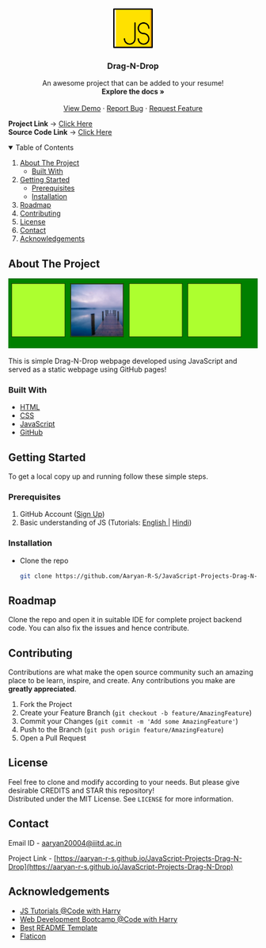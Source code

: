 <!-- PROJECT LOGO -->
<br />
<p align="center">
  <a href="https://aaryan-r-s.github.io/JavaScript-Projects-Drag-N-Drop">
    <img src="readme-images/logo.png" alt="Logo" width="80" height="80">
  </a>

  <h3 align="center">Drag-N-Drop</h3>

  <p align="center">
    An awesome project that can be added to your resume!
    <br />
    <strong>Explore the docs »</strong>
    <br />
    <br />
    <a href="https://aaryan-r-s.github.io/JavaScript-Projects-Drag-N-Drop">View Demo</a>
    ·
    <a href="https://github.com/Aaryan-R-S/JavaScript-Projects-Drag-N-Drop/issues">Report Bug</a>
    ·
    <a href="https://github.com/Aaryan-R-S/JavaScript-Projects-Drag-N-Drop/issues">Request Feature</a>
    <br />
</p>

**Project Link** -> [Click Here](https://aaryan-r-s.github.io/JavaScript-Projects-Drag-N-Drop)
<br>
**Source Code Link** -> [Click Here](https://github.com/Aaryan-R-S/JavaScript-Projects-Drag-N-Drop)
<br>

<!-- TABLE OF CONTENTS -->
<details open="open">
  <summary>Table of Contents</summary>
  <ol>
    <li>
      <a href="#about-the-project">About The Project</a>
      <ul>
        <li><a href="#built-with">Built With</a></li>
      </ul>
    </li>
    <li>
      <a href="#getting-started">Getting Started</a>
      <ul>
        <li><a href="#prerequisites">Prerequisites</a></li>
        <li><a href="#installation">Installation</a></li>
      </ul>
    </li>
    <li><a href="#roadmap">Roadmap</a></li>
    <li><a href="#contributing">Contributing</a></li>
    <li><a href="#license">License</a></li>
    <li><a href="#contact">Contact</a></li>
    <li><a href="#acknowledgements">Acknowledgements</a></li>
  </ol>
</details>



<!-- ABOUT THE PROJECT -->
## About The Project

![Product Name Screen Shot][product-screenshot]

This is simple Drag-N-Drop webpage developed using JavaScript and served as a static webpage using GitHub pages!

### Built With

* [HTML](https://www.w3schools.com/html/)
* [CSS](https://www.w3schools.com/css/default.asp)
* [JavaScript](https://www.javascript.com/)
* [GitHub](https://github.com)



<!-- GETTING STARTED -->
## Getting Started

To get a local copy up and running follow these simple steps.

### Prerequisites

1. GitHub Account ([Sign Up](https://github.com))
2. Basic understanding of JS (Tutorials: [English ](https://www.youtube.com/playlist?list=PLRAV69dS1uWSxUIk5o3vQY2-_VKsOpXLD)| [Hindi](https://youtu.be/hKB-YGF14SY))


### Installation

- Clone the repo
   ```sh
   git clone https://github.com/Aaryan-R-S/JavaScript-Projects-Drag-N-Drop.git
   ```


<!-- ROADMAP -->
## Roadmap

Clone the repo and open it in suitable IDE for complete project backend code. You can also fix the issues and hence contribute.



<!-- CONTRIBUTING -->
## Contributing

Contributions are what make the open source community such an amazing place to be learn, inspire, and create. Any contributions you make are **greatly appreciated**.

1. Fork the Project
2. Create your Feature Branch (`git checkout -b feature/AmazingFeature`)
3. Commit your Changes (`git commit -m 'Add some AmazingFeature'`)
4. Push to the Branch (`git push origin feature/AmazingFeature`)
5. Open a Pull Request

<!-- LICENSE -->
## License

Feel free to clone and modify according to your needs. But please give desirable CREDITS and STAR this repository!<br> Distributed under the MIT License. See `LICENSE` for more information.


<!-- CONTACT -->
## Contact

Email ID - aaryan20004@iiitd.ac.in

Project Link - [https://aaryan-r-s.github.io/JavaScript-Projects-Drag-N-Drop](https://aaryan-r-s.github.io/JavaScript-Projects-Drag-N-Drop)


<!-- ACKNOWLEDGEMENTS -->
## Acknowledgements
* [JS Tutorials @Code with Harry](https://youtu.be/hKB-YGF14SY)
* [Web Development Bootcamp @Code with Harry](https://youtube.com/playlist?list=PLu0W_9lII9agiCUZYRsvtGTXdxkzPyItg)
* [Best README Template](https://github.com/othneildrew/Best-README-Template)
* [Flaticon](https://flaticon.com)


<!-- MARKDOWN LINKS & IMAGES -->
[product-screenshot]: readme-images/screenshot.png
